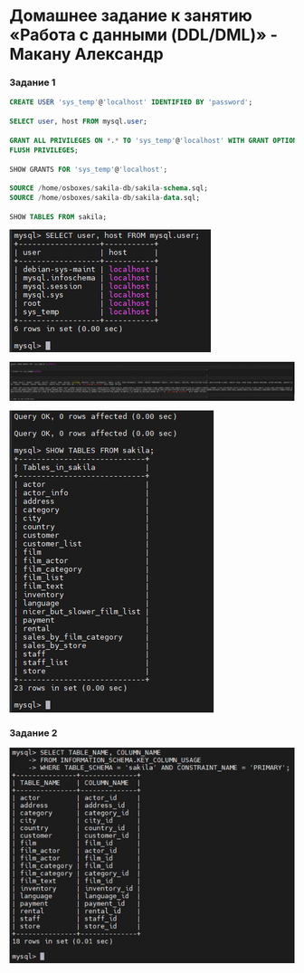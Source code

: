 # Домашнее задание к занятию «Работа с данными (DDL/DML)» - Макану Александр


### Задание 1

```sql
CREATE USER 'sys_temp'@'localhost' IDENTIFIED BY 'password';

SELECT user, host FROM mysql.user;

GRANT ALL PRIVILEGES ON *.* TO 'sys_temp'@'localhost' WITH GRANT OPTION;
FLUSH PRIVILEGES;

SHOW GRANTS FOR 'sys_temp'@'localhost';

SOURCE /home/osboxes/sakila-db/sakila-schema.sql;
SOURCE /home/osboxes/sakila-db/sakila-data.sql;

SHOW TABLES FROM sakila;
```

![screenshot1](img/task1-3.jpg)

![screenshot2](img/task1-5.jpg)

![screenshot3](img/task1-8.jpg)


### Задание 2

![screenshot4](img/task2.jpg)